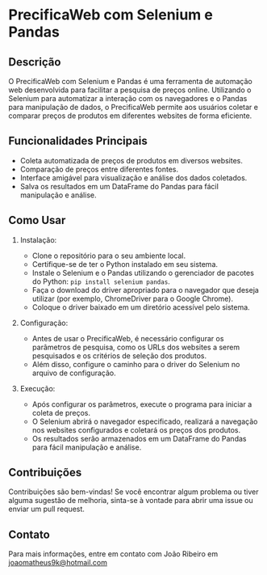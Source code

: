 # PrecificaWeb com Selenium e Pandas

## Descrição
O PrecificaWeb com Selenium e Pandas é uma ferramenta de automação web desenvolvida para facilitar a pesquisa de preços online. Utilizando o Selenium para automatizar a interação com os navegadores e o Pandas para manipulação de dados, o PrecificaWeb permite aos usuários coletar e comparar preços de produtos em diferentes websites de forma eficiente.

## Funcionalidades Principais
- Coleta automatizada de preços de produtos em diversos websites.
- Comparação de preços entre diferentes fontes.
- Interface amigável para visualização e análise dos dados coletados.
- Salva os resultados em um DataFrame do Pandas para fácil manipulação e análise.

## Como Usar
1. Instalação:
   - Clone o repositório para o seu ambiente local.
   - Certifique-se de ter o Python instalado em seu sistema.
   - Instale o Selenium e o Pandas utilizando o gerenciador de pacotes do Python: `pip install selenium pandas`.
   - Faça o download do driver apropriado para o navegador que deseja utilizar (por exemplo, ChromeDriver para o Google Chrome).
   - Coloque o driver baixado em um diretório acessível pelo sistema.

2. Configuração:
   - Antes de usar o PrecificaWeb, é necessário configurar os parâmetros de pesquisa, como os URLs dos websites a serem pesquisados e os critérios de seleção dos produtos.
   - Além disso, configure o caminho para o driver do Selenium no arquivo de configuração.

3. Execução:
   - Após configurar os parâmetros, execute o programa para iniciar a coleta de preços.
   - O Selenium abrirá o navegador especificado, realizará a navegação nos websites configurados e coletará os preços dos produtos.
   - Os resultados serão armazenados em um DataFrame do Pandas para fácil manipulação e análise.

## Contribuições
Contribuições são bem-vindas! Se você encontrar algum problema ou tiver alguma sugestão de melhoria, sinta-se à vontade para abrir uma issue ou enviar um pull request.

## Contato
Para mais informações, entre em contato com João Ribeiro em joaomatheus9k@hotmail.com 

